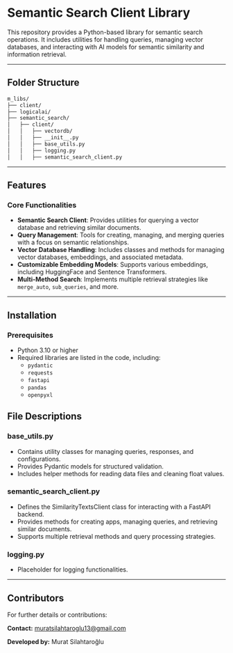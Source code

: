 # Semantic Search Client Library

This repository provides a Python-based library for semantic search operations. It includes utilities for handling queries, managing vector databases, and interacting with AI models for semantic similarity and information retrieval.

---

## Folder Structure
```bash
m_libs/
├── client/
├── logicalai/
├── semantic_search/
│   ├── client/
│   │   ├── vectordb/
│   │   ├── __init__.py
│   │   ├── base_utils.py
│   │   ├── logging.py
│   │   ├── semantic_search_client.py

```

---

## Features

### Core Functionalities

- **Semantic Search Client**: Provides utilities for querying a vector database and retrieving similar documents.
- **Query Management**: Tools for creating, managing, and merging queries with a focus on semantic relationships.
- **Vector Database Handling**: Includes classes and methods for managing vector databases, embeddings, and associated metadata.
- **Customizable Embedding Models**: Supports various embeddings, including HuggingFace and Sentence Transformers.
- **Multi-Method Search**: Implements multiple retrieval strategies like `merge_auto`, `sub_queries`, and more.

---

## Installation

### Prerequisites

- Python 3.10 or higher
- Required libraries are listed in the code, including:
  - `pydantic`
  - `requests`
  - `fastapi`
  - `pandas`
  - `openpyxl`


## File Descriptions
### base_utils.py
- Contains utility classes for managing queries, responses, and configurations.
- Provides Pydantic models for structured validation.
- Includes helper methods for reading data files and cleaning float values.
### semantic_search_client.py
- Defines the SimilarityTextsClient class for interacting with a FastAPI backend.
- Provides methods for creating apps, managing queries, and retrieving similar documents.
- Supports multiple retrieval methods and query processing strategies.
### logging.py
- Placeholder for logging functionalities.



---


## Contributors

For further details or contributions: 

**Contact:** [muratsilahtaroglu13@gmail.com](mailto:muratsilahtaroglu13@gmail.com)

**Developed by:**  Murat Silahtaroğlu 

